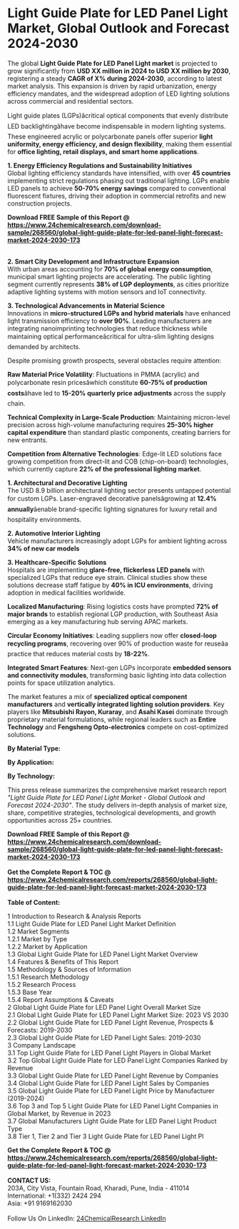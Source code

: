 <h1>Light Guide Plate for LED Panel Light Market, Global Outlook and Forecast 2024-2030</h1><p>The global <strong>Light Guide Plate for LED Panel Light market</strong> is projected to grow significantly from <strong>USD XX million in 2024 to USD XX million by 2030</strong>, registering a steady <strong>CAGR of X% during 2024-2030</strong>, according to latest market analysis. This expansion is driven by rapid urbanization, energy efficiency mandates, and the widespread adoption of LED lighting solutions across commercial and residential sectors.</p><p>Light guide plates (LGPs)âcritical optical components that evenly distribute LED backlightingâhave become indispensable in modern lighting systems. These engineered acrylic or polycarbonate panels offer superior <strong>light uniformity, energy efficiency, and design flexibility</strong>, making them essential for <strong>office lighting, retail displays, and smart home applications</strong>.</p><p><strong>1. Energy Efficiency Regulations and Sustainability Initiatives</strong><br>
Global lighting efficiency standards have intensified, with over <strong>45 countries</strong> implementing strict regulations phasing out traditional lighting. LGPs enable LED panels to achieve <strong>50-70% energy savings</strong> compared to conventional fluorescent fixtures, driving their adoption in commercial retrofits and new construction projects.</p><div><b>Download FREE Sample of this Report @ 
            <a href="https://www.24chemicalresearch.com/download-sample/268560/global-light-guide-plate-for-led-panel-light-forecast-market-2024-2030-173">
            https://www.24chemicalresearch.com/download-sample/268560/global-light-guide-plate-for-led-panel-light-forecast-market-2024-2030-173</a></b></div><br><p><strong>2. Smart City Development and Infrastructure Expansion</strong><br>
With urban areas accounting for <strong>70% of global energy consumption</strong>, municipal smart lighting projects are accelerating. The public lighting segment currently represents <strong>38% of LGP deployments</strong>, as cities prioritize adaptive lighting systems with motion sensors and IoT connectivity.</p><p><strong>3. Technological Advancements in Material Science</strong><br>
Innovations in <strong>micro-structured LGPs and hybrid materials</strong> have enhanced light transmission efficiency to <strong>over 90%</strong>. Leading manufacturers are integrating nanoimprinting technologies that reduce thickness while maintaining optical performanceâcritical for ultra-slim lighting designs demanded by architects.</p><p>Despite promising growth prospects, several obstacles require attention:</p><p><strong>Raw Material Price Volatility</strong>: Fluctuations in PMMA (acrylic) and polycarbonate resin pricesâwhich constitute <strong>60-75% of production costs</strong>âhave led to <strong>15-20% quarterly price adjustments</strong> across the supply chain.</p><p><strong>Technical Complexity in Large-Scale Production</strong>: Maintaining micron-level precision across high-volume manufacturing requires <strong>25-30% higher capital expenditure</strong> than standard plastic components, creating barriers for new entrants.</p><p><strong>Competition from Alternative Technologies</strong>: Edge-lit LED solutions face growing competition from direct-lit and COB (chip-on-board) technologies, which currently capture <strong>22% of the professional lighting market</strong>.</p><p><strong>1. Architectural and Decorative Lighting</strong><br>
The USD 8.9 billion architectural lighting sector presents untapped potential for custom LGPs. Laser-engraved decorative panelsâgrowing at <strong>12.4% annually</strong>âenable brand-specific lighting signatures for luxury retail and hospitality environments.</p><p><strong>2. Automotive Interior Lighting</strong><br>
Vehicle manufacturers increasingly adopt LGPs for ambient lighting across <strong>34% of new car models</strong>

</p><p><strong>3. Healthcare-Specific Solutions</strong><br>
Hospitals are implementing <strong>glare-free, flickerless LED panels</strong> with specialized LGPs that reduce eye strain. Clinical studies show these solutions decrease staff fatigue by <strong>40% in ICU environments</strong>, driving adoption in medical facilities worldwide.</p><p><strong>Localized Manufacturing</strong>: Rising logistics costs have prompted <strong>72% of major brands</strong> to establish regional LGP production, with Southeast Asia emerging as a key manufacturing hub serving APAC markets.</p><p><strong>Circular Economy Initiatives</strong>: Leading suppliers now offer <strong>closed-loop recycling programs</strong>, recovering over 90% of production waste for reuseâa practice that reduces material costs by <strong>18-22%</strong>.</p><p><strong>Integrated Smart Features</strong>: Next-gen LGPs incorporate <strong>embedded sensors and connectivity modules</strong>, transforming basic lighting into data collection points for space utilization analytics.</p><p>The market features a mix of <strong>specialized optical component manufacturers</strong> and <strong>vertically integrated lighting solution providers</strong>. Key players like <strong>Mitsubishi Rayon, Kuraray</strong>, and <strong>Asahi Kasei</strong> dominate through proprietary material formulations, while regional leaders such as <strong>Entire Technology</strong> and <strong>Fengsheng Opto-electronics</strong> compete on cost-optimized solutions.</p><p><strong>By Material Type:</strong></p><p><strong>By Application:</strong></p><p><strong>By Technology:</strong></p><p>This press release summarizes the comprehensive market research report <em>"Light Guide Plate for LED Panel Light Market - Global Outlook and Forecast 2024-2030"</em>. The study delivers in-depth analysis of market size, share, competitive strategies, technological developments, and growth opportunities across 25+ countries.</p><div><b>Download FREE Sample of this Report @ 
            <a href="https://www.24chemicalresearch.com/download-sample/268560/global-light-guide-plate-for-led-panel-light-forecast-market-2024-2030-173">
            https://www.24chemicalresearch.com/download-sample/268560/global-light-guide-plate-for-led-panel-light-forecast-market-2024-2030-173</a></b></div><br><div><b>Get the Complete Report & TOC @ 
            <a href="https://www.24chemicalresearch.com/reports/268560/global-light-guide-plate-for-led-panel-light-forecast-market-2024-2030-173">
            https://www.24chemicalresearch.com/reports/268560/global-light-guide-plate-for-led-panel-light-forecast-market-2024-2030-173</a></b></div><br>
            <b>Table of Content:</b><p>1 Introduction to Research & Analysis Reports<br />
    1.1 Light Guide Plate for LED Panel Light Market Definition<br />
    1.2 Market Segments<br />
        1.2.1 Market by Type<br />
        1.2.2 Market by Application<br />
    1.3 Global Light Guide Plate for LED Panel Light Market Overview<br />
    1.4 Features & Benefits of This Report<br />
    1.5 Methodology & Sources of Information<br />
        1.5.1 Research Methodology<br />
        1.5.2 Research Process<br />
        1.5.3 Base Year<br />
        1.5.4 Report Assumptions & Caveats<br />
2 Global Light Guide Plate for LED Panel Light Overall Market Size<br />
    2.1 Global Light Guide Plate for LED Panel Light Market Size: 2023 VS 2030<br />
    2.2 Global Light Guide Plate for LED Panel Light Revenue, Prospects & Forecasts: 2019-2030<br />
    2.3 Global Light Guide Plate for LED Panel Light Sales: 2019-2030<br />
3 Company Landscape<br />
    3.1 Top Light Guide Plate for LED Panel Light Players in Global Market<br />
    3.2 Top Global Light Guide Plate for LED Panel Light Companies Ranked by Revenue<br />
    3.3 Global Light Guide Plate for LED Panel Light Revenue by Companies<br />
    3.4 Global Light Guide Plate for LED Panel Light Sales by Companies<br />
    3.5 Global Light Guide Plate for LED Panel Light Price by Manufacturer (2019-2024)<br />
    3.6 Top 3 and Top 5 Light Guide Plate for LED Panel Light Companies in Global Market, by Revenue in 2023<br />
    3.7 Global Manufacturers Light Guide Plate for LED Panel Light Product Type<br />
    3.8 Tier 1, Tier 2 and Tier 3 Light Guide Plate for LED Panel Light Pl</p><div><b>Get the Complete Report & TOC @ 
            <a href="https://www.24chemicalresearch.com/reports/268560/global-light-guide-plate-for-led-panel-light-forecast-market-2024-2030-173">
            https://www.24chemicalresearch.com/reports/268560/global-light-guide-plate-for-led-panel-light-forecast-market-2024-2030-173</a></b></div><br><b>CONTACT US:</b><br>
            203A, City Vista, Fountain Road, Kharadi, Pune, India - 411014<br>
            International: +1(332) 2424 294<br>
            Asia: +91 9169162030 <br><br>
            Follow Us On LinkedIn: <a href="https://www.linkedin.com/company/24chemicalresearch/">24ChemicalResearch LinkedIn</a>